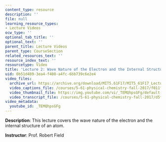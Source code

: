 ```yaml
---
content_type: resource
description: ''
file: null
learning_resource_types:
- Lecture Videos
ocw_type: ''
optional_tab_title: ''
optional_text: ''
parent_title: Lecture Videos
parent_type: CourseSection
related_resources_text: ''
resource_index_text: ''
resourcetype: Video
title: 'Lecture 2: Wave Nature of the Electron and the Internal Structure of an Atom'
uid: 0b51d489-3ea4-f408-a4fc-6bb739c6e2e4
video_files:
  archive_url: https://archive.org/download/MIT5.61F17/MIT5_61F17_Lecture_02_300k.mp4
  video_captions_file: /courses/5-61-physical-chemistry-fall-2017/f011fb0d693c5b86a9c699ef2347c0e0_TEMQhpsGFg.vtt
  video_thumbnail_file: https://img.youtube.com/vi/_TEMQhpsGFg/default.jpg
  video_transcript_file: /courses/5-61-physical-chemistry-fall-2017/d5fdbcd9d98ccd5f439c366beba49eac_TEMQhpsGFg.pdf
video_metadata:
  youtube_id: _TEMQhpsGFg
---
```


**Description**: This lecture covers the wave nature of the electron and the internal structure of an atom.

**Instructor**: Prof. Robert Field